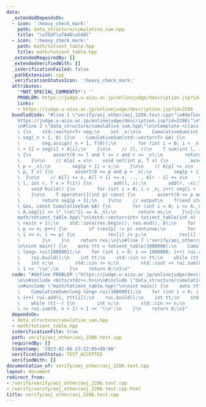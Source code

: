 ```yaml
---
data:
  _extendedDependsOn:
  - icon: ':heavy_check_mark:'
    path: data_structure/cumulative_sum.hpp
    title: "\u7D2F\u7A4D\u548C"
  - icon: ':heavy_check_mark:'
    path: math/totient_table.hpp
    title: math/totient_table.hpp
  _extendedRequiredBy: []
  _extendedVerifiedWith: []
  _isVerificationFailed: false
  _pathExtension: cpp
  _verificationStatusIcon: ':heavy_check_mark:'
  attributes:
    '*NOT_SPECIAL_COMMENTS*': ''
    PROBLEM: https://judge.u-aizu.ac.jp/onlinejudge/description.jsp?id=2286
    links:
    - https://judge.u-aizu.ac.jp/onlinejudge/description.jsp?id=2286
  bundledCode: "#line 1 \"verify/aoj_other/aoj_2286.test.cpp\"\n#define PROBLEM \"\
    https://judge.u-aizu.ac.jp/onlinejudge/description.jsp?id=2286\"\n\n#include <bits/stdc++.h>\n\
    \n#line 2 \"data_structure/cumulative_sum.hpp\"\n\ntemplate <class T> struct CumulativeSum\
    \ {\n    std::vector<T> seg;\n    int _n;\n\n    CumulativeSum(int _n) : _n(_n),\
    \ seg(_n + 1, 0) {}\n    CumulativeSum(std::vector<T> &A) {\n        _n = (int)A.size();\n\
    \        seg.assign(_n + 1, T(0));\n        for (int i = 0; i < _n; i++) seg[i\
    \ + 1] = seg[i] + A[i];\n    }\n\n    // [l, r)\n    T sum(int l, int r) const\
    \ {\n        assert(0 <= l and l <= r and r <= _n);\n        return seg[r] - seg[l];\n\
    \    }\n\n    // A[p] = x\n    void set(int p, T x) {\n        assert(0 <= p and\
    \ p < _n);\n        seg[p + 1] = x;\n    }\n\n    // A[p] += x\n    void add(int\
    \ p, T x) {\n        assert(0 <= p and p < _n);\n        seg[p + 1] += x;\n  \
    \  }\n\n    // A[l] += x, A[l + 1] += x, ... , A[r - 1] += x\n    void imos(int\
    \ l, int r, T x = T(1)) {\n        add(l, x);\n        add(r, -x);\n    }\n\n\
    \    void build() {\n        for (int i = 0; i < _n; i++) seg[i + 1] += seg[i];\n\
    \    }\n\n    T operator[](int p) const {\n        assert(0 <= p and p < _n);\n\
    \        return seg[p + 1];\n    }\n\n    // output\n    friend std::ostream &operator<<(std::ostream\
    \ &os, const CumulativeSum &A) {\n        for (int i = 0; i <= A._n; i++) os <<\
    \ A.seg[i] << \" \\n\"[i == A._n];\n        return os;\n    }\n};\n#line 2 \"\
    math/totient_table.hpp\"\n\nstd::vector<int> totient_table(int n) {\n    std::vector<int>\
    \ res(n + 1);\n    std::iota(res.begin(), res.end(), 0);\n    for (int p = 2;\
    \ p <= n; p++) {\n        if (res[p] != p) continue;\n        for (int i = p;\
    \ i <= n; i += p) {\n            res[i] /= p;\n            res[i] *= p - 1;\n\
    \        }\n    }\n    return res;\n}\n#line 7 \"verify/aoj_other/aoj_2286.test.cpp\"\
    \n\nint main() {\n    auto ttt = totient_table(1000000);\n    CumulativeSum<long\
    \ long> rui(1000001);\n    for (int i = 0; i <= 1000000; i++) rui.add(i, ttt[i]);\n\
    \    rui.build();\n    int tt;\n    std::cin >> tt;\n    while (tt--) {\n    \
    \    int n;\n        std::cin >> n;\n        std::cout << rui.sum(0, n + 1) +\
    \ 1 << '\\n';\n    }\n    return 0;\n}\n"
  code: "#define PROBLEM \"https://judge.u-aizu.ac.jp/onlinejudge/description.jsp?id=2286\"\
    \n\n#include <bits/stdc++.h>\n\n#include \"data_structure/cumulative_sum.hpp\"\
    \n#include \"math/totient_table.hpp\"\n\nint main() {\n    auto ttt = totient_table(1000000);\n\
    \    CumulativeSum<long long> rui(1000001);\n    for (int i = 0; i <= 1000000;\
    \ i++) rui.add(i, ttt[i]);\n    rui.build();\n    int tt;\n    std::cin >> tt;\n\
    \    while (tt--) {\n        int n;\n        std::cin >> n;\n        std::cout\
    \ << rui.sum(0, n + 1) + 1 << '\\n';\n    }\n    return 0;\n}"
  dependsOn:
  - data_structure/cumulative_sum.hpp
  - math/totient_table.hpp
  isVerificationFile: true
  path: verify/aoj_other/aoj_2286.test.cpp
  requiredBy: []
  timestamp: '2023-02-06 23:12:05+09:00'
  verificationStatus: TEST_ACCEPTED
  verifiedWith: []
documentation_of: verify/aoj_other/aoj_2286.test.cpp
layout: document
redirect_from:
- /verify/verify/aoj_other/aoj_2286.test.cpp
- /verify/verify/aoj_other/aoj_2286.test.cpp.html
title: verify/aoj_other/aoj_2286.test.cpp
---
```

